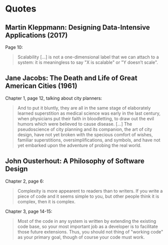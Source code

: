 # Quotes


## Martin Kleppmann: Designing Data-Intensive Applications (2017)

Page 10:

> Scalability [...] is not a one-dimensional label that we can attach to a
> system: it is meaningless to say "X is scalable" or "Y doesn’t scale".


## Jane Jacobs: The Death and Life of Great American Cities (1961)

Chapter 1, page 12, talking about city planners:

> And to put it bluntly, they are all in the same stage of elaborately learned
> superstition as medical science was early in the last century, when
> physicians put their faith in bloodletting, to draw out the evil humors which
> were believed to cause disease. [...] The pseudoscience of city planning and
> its companion, the art of city design, have not yet broken with the specious
> comfort of wishes, familiar superstitions, oversimplifications, and symbols,
> and have not yet embarked upon the adventure of probing the real world.


## John Ousterhout: A Philosophy of Software Design

Chapter 2, page 6:

> Complexity is more appearent to readers than to writers. If you write a piece
> of code and it seems simple to you, but other people think it is complex, then
> it is complex.


Chapter 3, page 14-15:

> Most of the code in any system is written by extending the existing code base,
> so your most important job as a developer is to facilitate those future
> extensions. Thus, you should not thing of "working code" as your primary goal,
> though of course your code must work.
